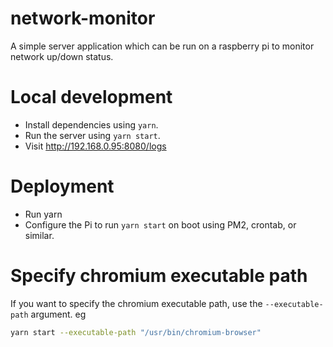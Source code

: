 # network-monitor

A simple server application which can be run on a raspberry pi to monitor network up/down status.

# Local development

- Install dependencies using `yarn`.
- Run the server using `yarn start`.
- Visit http://192.168.0.95:8080/logs

# Deployment

- Run yarn
- Configure the Pi to run `yarn start` on boot using PM2, crontab, or similar.

# Specify chromium executable path

If you want to specify the chromium executable path, use the `--executable-path` argument. eg

```bash
yarn start --executable-path "/usr/bin/chromium-browser"
```

